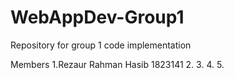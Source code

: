 # WebAppDev-Group1
Repository for group 1 code implementation

Members 
1.Rezaur Rahman Hasib 1823141
2.
3.
4.
5.

